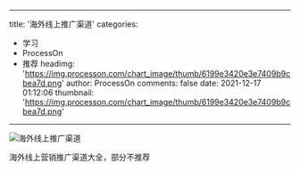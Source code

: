 
---
title: '海外线上推广渠道'
categories: 
 - 学习
 - ProcessOn
 - 推荐
headimg: 'https://img.processon.com/chart_image/thumb/6199e3420e3e7409b9cbea7d.png'
author: ProcessOn
comments: false
date: 2021-12-17 01:12:06
thumbnail: 'https://img.processon.com/chart_image/thumb/6199e3420e3e7409b9cbea7d.png'
---

<div>   
<img class="thumb" alt="海外线上推广渠道" src="https://img.processon.com/chart_image/thumb/6199e3420e3e7409b9cbea7d.png" referrerpolicy="no-referrer">
<p>海外线上营销推广渠道大全，部分不推荐</p>  
</div>
            